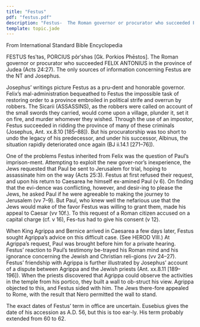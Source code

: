 ```yaml
---
title: "Festus"
pdf: "festus.pdf"
description: "Festus-  The Roman governor or procurator who succeeded FELIX ANTONIUS in the province of Judea (Acts 24:27)."
template: topic.jade
---
```


From International Standard Bible Encyclopedia

FESTUS fesʹtəs, PORCIUS pôrʹshəs [Gk. Porkios Phēstos]. The Roman governor or procurator who succeeded FELIX ANTONIUS in the province of Judea (Acts 24:27). The only sources of information concerning Festus are the NT and Josephus.

Josephus’ writings picture Festus as a pru-dent and honorable governor. Felix’s mal-administration bequeathed to Festus the impossible task of restoring order to a province embroiled in political strife and overrun by robbers. The Sicarii (ASSASSINS), as the robbers were called on account of the small swords they carried, would come upon a village, plunder it, set it on fire, and murder whomever they wished. Through the use of an impostor, Festus succeeded in ridding the province of many of these criminals (Josephus, Ant. xx.8.10 [185–88]). But his procuratorship was too short to undo the legacy of his predecessor, and under his successor, Albinus, the situation rapidly deteriorated once again (BJ ii.14.1 [271–76]).

One of the problems Festus inherited from Felix was the question of Paul’s imprison-ment. Attempting to exploit the new gover-nor’s inexperience, the Jews requested that Paul be sent to Jerusalem for trial, hoping to assassinate him on the way (Acts 25:3). Festus at first refused their request, and upon his return to Caesarea he himself ex-amined Paul (v 6). On finding that the evi-dence was conflicting, however, and desir-ing to please the Jews, he asked Paul if he were agreeable to making the journey to Jerusalem (vv 7–9). But Paul, who knew well the nefarious use that the Jews would make of the favor Festus was willing to grant them, made his appeal to Caesar (vv 10f.). To this request of a Roman citizen accused on a capital charge (cf. v 16), Fes-tus had to give his consent (v 12).

When King Agrippa and Bernice arrived in Caesarea a few days later, Festus sought Agrippa’s advice on this difficult case. (See HEROD VIII.) At Agrippa’s request, Paul was brought before him for a private hearing. Festus’ reaction to Paul’s testimony be-trayed his Roman mind and his ignorance concerning the Jewish and Christian reli-gions (vv 24–27). Festus’ friendship with Agrippa is further illustrated by Josephus’ account of a dispute between Agrippa and the Jewish priests (Ant. xx.8.11 [189–196]). When the priests discovered that Agrippa could observe the activities in the temple from his portico, they built a wall to ob-struct his view. Agrippa objected to this, and Festus sided with him. The Jews there-fore appealed to Rome, with the result that Nero permitted the wall to stand.

The exact dates of Festus’ term in office are uncertain. Eusebius gives the date of his accession as A.D. 56, but this is too ear-ly. His term probably extended from 60 to 62.

